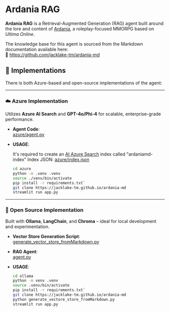 # Ardania RAG

**Ardania RAG** is a Retrieval-Augmented Generation (RAG) agent built around the lore and content of [Ardania](https://themiraclegdr.com/), a roleplay-focused MMORPG based on *Ultima Online*.

The knowledge base for this agent is sourced from the Markdown documentation available here:  
📁 https://github.com/jacklake-tm/ardania-md

## 🔧 Implementations

There is both Azure-based and open-source implementations of the agent:

---

### ☁️ Azure Implementation  
Utilizes **Azure AI Search** and **GPT-4o/Phi-4** for scalable, enterprise-grade performance.

- **Agent Code**:  
  [azure/agent.py](https://github.com/echo85/ardania-RAG/blob/main/azure/agent.py)

- **USAGE**:

  It's required to create an [AI Azure Search](https://learn.microsoft.com/en-us/azure/search/search-get-started-portal-import-vectors?tabs=sample-data-storage%2Cmodel-aoai%2Cconnect-data-storage) index called "ardaniamd-index"
  Index JSON: [azure/index.json](https://github.com/echo85/ardania-RAG/blob/main/azure/index.json)

   ```bash
  cd azure
  python -m .venv .venv
  source ./venv/bin/activate
  pip install -r requirements.txt`
  git clone https://jacklake-tm.github.io/ardania-md
  streamlit run app.py
  ```
---

### 🧪 Open Source Implementation  
Built with **Ollama**, **LangChain**, and **Chroma** – ideal for local development and experimentation.

- **Vector Store Generation Script**:  
  [generate_vector_store_fromMarkdown.py](https://github.com/echo85/ardania-RAG/blob/main/ollama/generate_vectore_store_fromMarkdown.py)

- **RAG Agent**:  
  [agent.py](https://github.com/echo85/ardania-RAG/blob/main/ollama/agent.py)

- **USAGE**:

  ```bash
  cd ollama
  python -m venv .venv
  source .venv/bin/activate
  pip install -r requirements.txt`
  git clone https://jacklake-tm.github.io/ardania-md
  python generate_vectore_store_fromMarkdown.py
  streamlit run app.py
  ```
